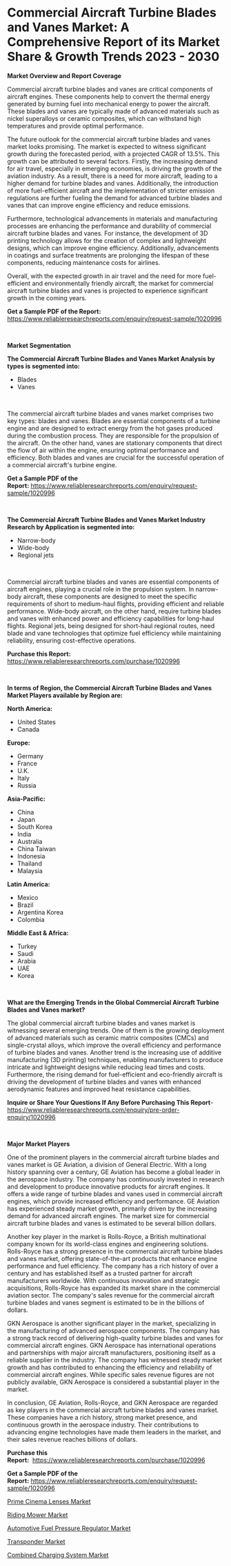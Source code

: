 <p><h1>Commercial Aircraft Turbine Blades and Vanes Market: A Comprehensive Report of its Market Share & Growth Trends 2023 - 2030</h1></p><p><strong>Market Overview and Report Coverage</strong></p>
<p><p>Commercial aircraft turbine blades and vanes are critical components of aircraft engines. These components help to convert the thermal energy generated by burning fuel into mechanical energy to power the aircraft. These blades and vanes are typically made of advanced materials such as nickel superalloys or ceramic composites, which can withstand high temperatures and provide optimal performance.</p><p>The future outlook for the commercial aircraft turbine blades and vanes market looks promising. The market is expected to witness significant growth during the forecasted period, with a projected CAGR of 13.5%. This growth can be attributed to several factors. Firstly, the increasing demand for air travel, especially in emerging economies, is driving the growth of the aviation industry. As a result, there is a need for more aircraft, leading to a higher demand for turbine blades and vanes. Additionally, the introduction of more fuel-efficient aircraft and the implementation of stricter emission regulations are further fueling the demand for advanced turbine blades and vanes that can improve engine efficiency and reduce emissions.</p><p>Furthermore, technological advancements in materials and manufacturing processes are enhancing the performance and durability of commercial aircraft turbine blades and vanes. For instance, the development of 3D printing technology allows for the creation of complex and lightweight designs, which can improve engine efficiency. Additionally, advancements in coatings and surface treatments are prolonging the lifespan of these components, reducing maintenance costs for airlines.</p><p>Overall, with the expected growth in air travel and the need for more fuel-efficient and environmentally friendly aircraft, the market for commercial aircraft turbine blades and vanes is projected to experience significant growth in the coming years.</p></p>
<p><strong>Get a Sample PDF of the Report:</strong> <a href="https://www.reliableresearchreports.com/enquiry/request-sample/1020996">https://www.reliableresearchreports.com/enquiry/request-sample/1020996</a></p>
<p>&nbsp;</p>
<p><strong>Market Segmentation</strong></p>
<p><strong>The Commercial Aircraft Turbine Blades and Vanes Market Analysis by types is segmented into:</strong></p>
<p><ul><li>Blades</li><li>Vanes</li></ul></p>
<p>&nbsp;</p>
<p><p>The commercial aircraft turbine blades and vanes market comprises two key types: blades and vanes. Blades are essential components of a turbine engine and are designed to extract energy from the hot gases produced during the combustion process. They are responsible for the propulsion of the aircraft. On the other hand, vanes are stationary components that direct the flow of air within the engine, ensuring optimal performance and efficiency. Both blades and vanes are crucial for the successful operation of a commercial aircraft's turbine engine.</p></p>
<p><strong>Get a Sample PDF of the Report:</strong>&nbsp;<a href="https://www.reliableresearchreports.com/enquiry/request-sample/1020996">https://www.reliableresearchreports.com/enquiry/request-sample/1020996</a></p>
<p>&nbsp;</p>
<p><strong>The Commercial Aircraft Turbine Blades and Vanes Market Industry Research by Application is segmented into:</strong></p>
<p><ul><li>Narrow-body</li><li>Wide-body</li><li>Regional jets</li></ul></p>
<p>&nbsp;</p>
<p><p>Commercial aircraft turbine blades and vanes are essential components of aircraft engines, playing a crucial role in the propulsion system. In narrow-body aircraft, these components are designed to meet the specific requirements of short to medium-haul flights, providing efficient and reliable performance. Wide-body aircraft, on the other hand, require turbine blades and vanes with enhanced power and efficiency capabilities for long-haul flights. Regional jets, being designed for short-haul regional routes, need blade and vane technologies that optimize fuel efficiency while maintaining reliability, ensuring cost-effective operations.</p></p>
<p><strong>Purchase this Report:</strong>&nbsp; <a href="https://www.reliableresearchreports.com/purchase/1020996">https://www.reliableresearchreports.com/purchase/1020996</a></p>
<p>&nbsp;</p>
<p><strong>In terms of Region, the Commercial Aircraft Turbine Blades and Vanes Market Players available by Region are:</strong></p>
<p>
    <p> <strong> North America: </strong>
        <ul>
            <li>United States</li>
            <li>Canada</li>
        </ul>
        </p> 
    <p> <strong> Europe: </strong>
        <ul>
            <li>Germany</li>
            <li>France</li>
            <li>U.K.</li>
            <li>Italy</li>
            <li>Russia</li>
        </ul>
        </p> 
    <p> <strong> Asia-Pacific: </strong>
        <ul>
            <li>China</li>
            <li>Japan</li>
            <li>South Korea</li>
            <li>India</li>
            <li>Australia</li>
            <li>China Taiwan</li>
            <li>Indonesia</li>
            <li>Thailand</li>
            <li>Malaysia</li>
        </ul>
        </p> 
    <p> <strong> Latin America: </strong>
        <ul>
            <li>Mexico</li>
            <li>Brazil</li>
            <li>Argentina Korea</li>
            <li>Colombia</li>
        </ul>
        </p> 
    <p> <strong> Middle East & Africa: </strong>
        <ul>
            <li>Turkey</li>
            <li>Saudi</li>
            <li>Arabia</li>
            <li>UAE</li>
            <li>Korea</li>
        </ul>
    </p>
    </p>
<p>&nbsp;</p>
<p><strong>What are the Emerging Trends in the Global Commercial Aircraft Turbine Blades and Vanes market?</strong></p>
<p><p>The global commercial aircraft turbine blades and vanes market is witnessing several emerging trends. One of them is the growing deployment of advanced materials such as ceramic matrix composites (CMCs) and single-crystal alloys, which improve the overall efficiency and performance of turbine blades and vanes. Another trend is the increasing use of additive manufacturing (3D printing) techniques, enabling manufacturers to produce intricate and lightweight designs while reducing lead times and costs. Furthermore, the rising demand for fuel-efficient and eco-friendly aircraft is driving the development of turbine blades and vanes with enhanced aerodynamic features and improved heat resistance capabilities.</p></p>
<p><strong>Inquire or Share Your Questions If Any Before Purchasing This Report</strong>- <a href="https://www.reliableresearchreports.com/enquiry/pre-order-enquiry/1020996">https://www.reliableresearchreports.com/enquiry/pre-order-enquiry/1020996</a></p>
<p>&nbsp;</p>
<p><strong>Major Market Players</strong></p>
<p><p>One of the prominent players in the commercial aircraft turbine blades and vanes market is GE Aviation, a division of General Electric. With a long history spanning over a century, GE Aviation has become a global leader in the aerospace industry. The company has continuously invested in research and development to produce innovative products for aircraft engines. It offers a wide range of turbine blades and vanes used in commercial aircraft engines, which provide increased efficiency and performance. GE Aviation has experienced steady market growth, primarily driven by the increasing demand for advanced aircraft engines. The market size for commercial aircraft turbine blades and vanes is estimated to be several billion dollars.</p><p>Another key player in the market is Rolls-Royce, a British multinational company known for its world-class engines and engineering solutions. Rolls-Royce has a strong presence in the commercial aircraft turbine blades and vanes market, offering state-of-the-art products that enhance engine performance and fuel efficiency. The company has a rich history of over a century and has established itself as a trusted partner for aircraft manufacturers worldwide. With continuous innovation and strategic acquisitions, Rolls-Royce has expanded its market share in the commercial aviation sector. The company's sales revenue for the commercial aircraft turbine blades and vanes segment is estimated to be in the billions of dollars.</p><p>GKN Aerospace is another significant player in the market, specializing in the manufacturing of advanced aerospace components. The company has a strong track record of delivering high-quality turbine blades and vanes for commercial aircraft engines. GKN Aerospace has international operations and partnerships with major aircraft manufacturers, positioning itself as a reliable supplier in the industry. The company has witnessed steady market growth and has contributed to enhancing the efficiency and reliability of commercial aircraft engines. While specific sales revenue figures are not publicly available, GKN Aerospace is considered a substantial player in the market.</p><p>In conclusion, GE Aviation, Rolls-Royce, and GKN Aerospace are regarded as key players in the commercial aircraft turbine blades and vanes market. These companies have a rich history, strong market presence, and continuous growth in the aerospace industry. Their contributions to advancing engine technologies have made them leaders in the market, and their sales revenue reaches billions of dollars.</p></p>
<p><strong>Purchase this Report:</strong>&nbsp;&nbsp;<a href="https://www.reliableresearchreports.com/purchase/1020996">https://www.reliableresearchreports.com/purchase/1020996</a></p>
<p></p>
<p><strong>Get a Sample PDF of the Report:</strong>&nbsp;<a href="https://www.reliableresearchreports.com/enquiry/request-sample/1020996">https://www.reliableresearchreports.com/enquiry/request-sample/1020996</a></p>
<p><p><a href="https://medium.com/@lincolnfeil/prime-cinema-lenses-market-size-cagr-trends-2024-2030-009d945f472c">Prime Cinema Lenses Market</a></p><p><a href="https://www.linkedin.com/pulse/riding-mower-market-research-report-unlocks-analysis-financial-eem1e/">Riding Mower Market</a></p><p><a href="https://github.com/PeterParrish5/Market-Research-Report-List-2/blob/main/automotive-fuel-pressure-regulator-market.md">Automotive Fuel Pressure Regulator Market</a></p><p><a href="https://www.linkedin.com/pulse/decoding-transponder-market-deep-dive-latest-trends-segmentation-jluue/">Transponder Market</a></p><p><a href="https://github.com/WillieWoodard/Market-Research-Report-List-2/blob/main/combined-charging-system-market.md">Combined Charging System Market</a></p></p>